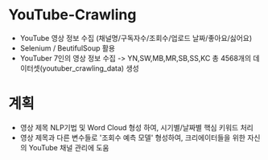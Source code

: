 # YouTube-Crawling
- YouTube 영상 정보 수집 (채널명/구독자수/조회수/업로드 날짜/좋아요/싫어요)
- Selenium / BeutifulSoup 활용
- YouTuber 7인의 영상 정보 수집 -> YN,SW,MB,MR,SB,SS,KC 총 4568개의 데이터셋(youtuber_crawling_data) 생성 

# 계획
- 영상 제목 NLP기법 및 Word Cloud 형성 하여, 시기별/날짜별 핵심 키워드 처리
- 영상 제목과 다른 변수들로 '조회수 예측 모델' 형성하여, 크리에이터들을 위한 자신의 YouTube 채널 관리에 도움
